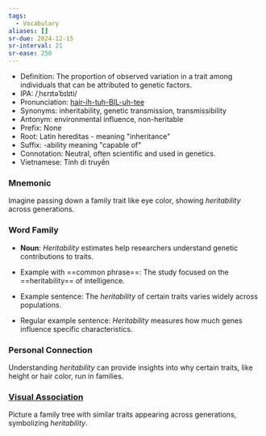 ```yaml
---
tags:
  - Vocabulary
aliases: []
sr-due: 2024-12-15
sr-interval: 21
sr-ease: 250
---
```

- Definition: The proportion of observed variation in a trait among individuals that can be attributed to genetic factors.
- IPA: /ˌhɛrɪtəˈbɪlɪti/
- Pronunciation: [hair-ih-tuh-BIL-uh-tee](https://www.google.com/search?q=how+to+pronounce+heritability)
- Synonyms: inheritability, genetic transmission, transmissibility
- Antonym: environmental influence, non-heritable
- Prefix: None
- Root: Latin hereditas - meaning "inheritance"
- Suffix: -ability meaning "capable of"
- Connotation: Neutral, often scientific and used in genetics.
- Vietnamese: Tính di truyền

### Mnemonic

Imagine passing down a family trait like eye color, showing *heritability* across generations.

### Word Family

- **Noun**: *Heritability* estimates help researchers understand genetic contributions to traits.
  
- Example with ==common phrase==: The study focused on the ==heritability== of intelligence.
- Example sentence: The *heritability* of certain traits varies widely across populations.
- Regular example sentence: *Heritability* measures how much genes influence specific characteristics.

### Personal Connection

Understanding *heritability* can provide insights into why certain traits, like height or hair color, run in families.

### [Visual Association](https://www.google.com/search?tbm=isch&q=heritability)

Picture a family tree with similar traits appearing across generations, symbolizing *heritability*.
